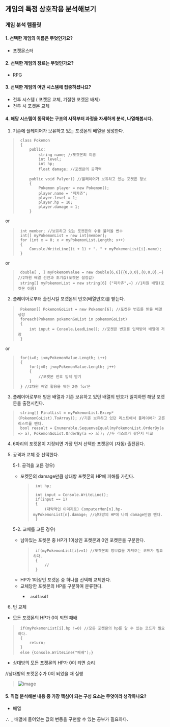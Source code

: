 ## 게임의 특정 상호작용 분석해보기

### 게임 분석 템플릿
#### 1. 선택한 게임의 이름은 무엇인가요?
* 포켓몬스터

#### 2. 선택한 게임의 장르는 무엇인가요?
* RPG

#### 3. 선택한 게임의 어떤 시스템에 집중하셨나요?
* 전투 시스템 ( 포켓몬 교체, 기절한 포켓몬 배제)
* 전투 시 포켓몬 교체

#### 4. 해당 시스템이 동작하는 구조의 시작부터 과정을 자세하게 분석, 나열해봅시다.
1. 기존에 플레이어가 보유하고 있는 포켓몬의 배열을 생성한다.

>      class Pokemon
>      {
>          public:
>              string name; //포켓몬의 이름
>              int level;
>              int hp;
>              float damage; //포켓몬의 공격력
> 
>          public void Palyer() //플레이어가 보유하고 있는 포켓몬 정보
>          {
>              Pokemon player = new Pokemon();
>              player.name = "피카츄";
>              player.level = 1;
>              player.hp = 10;
>              player.damage = 1;
>          }

or

>      int member; //보유하고 있는 포켓몬의 수를 불러올 변수
>      int[] myPokemonList = new int[member];
>      for (int x = 0; x < myPokemonList.Length; x++)
>      {
>          Console.WriteLine((i + 1) + ". " + myPokemonList[i].name);
>      }

or 

>      double[ , ] myPokemonValue = new double[6,6]{{0,0,0},{0,0,0},⋯} //2차원 배열 선언과 초기값(포켓몬 설정값)
>      string[] myPokemonList = new string[6] {"피카츄",⋯} //1차원 배열(포켓몬 이름)

2. 플레이어로부터 출전시킬 포켓몬의 번호(배열번호)를 받는다.

>      Pokemon[] PokemonGoList = new Pokemon[6]; //포켓몬 번호를 받을 배열 생성
>      foreach(Pokemon pokemonGoList in pokemonGoList)
>      {
>          int input = Console.LeadLine(); //포켓몬 번호를 입력받아 배열에 저장
>      }

or

>      for(i=0; i<myPokemonValue.Length; i++)
>      {
>          for(j=0; j<myPokemonValue.Length; j++)
>          {
>              //포켓몬 번호 입력 받기
>          }
>      } //2차원 배열 활용을 위한 2중 for문

3. 플레어어로부터 받은 배열과 기존 보유하고 있던 배열의 번호가 일치하면 해당 포켓몬을 출전시킨다. <br>

>      string[] FinalList = myPokemonList.Excep*(PokemonGoList).ToArray(); //기존 보유하고 있던 리스트에서 플레이어가 고른 리스트를 뺀다.
>      bool reasult = Enumerable.SequenveEqual(myPokemonList.OrderBy(a => a), PokemonGoList.OrderBy(a => a)); //두 리스트가 같은지 비교

4. 6마리의 포켓몬이 지정되면 가장 먼저 선택한 포켓몬이 (자동) 출전된다. <br>
 
5. 공격과 교체 중 선택한다. <br>

   5-1. 공격을 고른 경우) <br>
   
     * 포켓몬의 damage만큼 상대방 포켓몬의 HP에 피해를 가한다. <br>
        >      int hp;
        >
        >      int input = Console.WriteLine();
        >      if(input == 1)
        >      {
        >          (대략적인 이미지로) ComputerMon[n].hp-myPokemonList[n].damage; //상대방의 HP에 나의 damage만큼 뺀다.
        >      }

     5-2. 교체를 고른 경우) <br>
 
   * 남아있는 포켓몬 중 HP가 1이상인 포켓몬과 0인 포켓몬을 구분한다. <br>
        >      if(myPokemonList[i]>=1) //포켓몬의 정보값을 가져오는 코드가 필요하다.
        >      {
        >          //
        >      }
   * HP가 1이상인 포켓몬 중 하나를 선택해 교체한다. <br>
   * 교체당한 포켓몬의 HP를 구분하여 분류한다. <br>
        *      asdfasdf
   
5. 턴 교체 <br>
* 모든 포켓몬의 HP가 0이 되면 패배 <br>

>      if(myPokemonList[i].hp !=0) //모든 포켓몬의 hp를 알 수 있는 코드가 필요하다.
>      {
>          return;
>      }
>      else {Console.WriteLine("패배");}
>
* 상대방의 모든 포켓몬의 HP가 0이 되면 승리 <br>

//상대방의 포켓몬수가 0이 되었을 때 실행


 >![image](https://github.com/user-attachments/assets/d362f7ac-478e-4ade-a82a-81715b531fd1)



#### 5. 직접 분석해본 내용 중 가장 핵심이 되는 구성 요소는 무엇이라 생각하나요?
* 배열


∴ _ 배열에 들어있는 값의 변동을 구현할 수 있는 공부가 필요하다.
